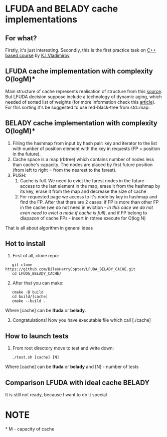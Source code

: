 # LFUDA and BELADY cache implementations

## For what?

Firstly, it's just interesting. Secondly, this is the first practice task on [C++ based course](https://sourceforge.net/projects/cpp-lects-rus/files/cpp-graduated) by [K.I.Vladimirov](https://github.com/tilir).

## LFUDA cache implementation with complexity O(logM)*

Main structure of cache represents realisation of structure from this [source](http://dhruvbird.com/lfu.pdf). But LFUDA decision suppose include a technology of dynamic aging, which needed of sorted list of weights (for more information check this [article](https://bparli.medium.com/enhancing-least-frequently-used-caches-with-dynamic-aging-64dc973d5857)). For this sorting it's be suggested to use red-black-tree from std::map.

## BELADY cache implementation with complexity O(logM)*

1) Filling the hashmap from input by hash pair: key and iterator to the list with number of position element with the key in requests (FP = position in the future).
2) Cache space is a map (rbtree) which contains number of nodes less than cache's capacity. The nodes are placed by first future position (from left to right = from the nearest to the farest).
3) PUSH: 
   1) Cache is full. We need to evict the farest nodes in the future - access to the last element in the map, erase it from the hashmap by its key, erase it from the map and decrease the size of cache
   2) For requested page we access to it's node by key in hashmap and find the FP. After that there are 2 cases: if FP is more than other FP in the cache (we do not need in eviction - *in this cace we do not even need to evict a node if cache is full)*, and if FP belong to diapazon of cache FPs - insert in rbtree execute for O(log N)

That is all about algorithm in general ideas

## Hot to install

1) First of all, clone repo:
   
```   
   git clone https://github.com/BileyHarryCopter/LFUDA_BELADY_CACHE.git
   cd LFUDA_BELADY_CACHE/
```

2) After that you can make:
```
   cmake -B build
   cd build/[cache]
   cmake --build .
```
Where [cache] can be **lfuda** or **belady**.

3) Congratulations! Now you have executable file which call [./cache]
   
## How to launch tests

1) From root directory move to test and write down:
```
   ./test.sh [cache] [N]
```
Where [cache] can be **lfuda** or **belady** and [N] - number of tests

## Comparison LFUDA with ideal cache BELADY

It is still not ready, because I want to do it special 

# NOTE
\* M - capacity of cache 